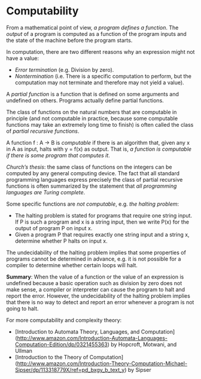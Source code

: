 Computability
=============
From a mathematical point of view, *a program defines a function*. The *output* of a program is computed as a function of the program inputs and the state of the machine before the program starts.

In computation, there are two different reasons why an expression might not have a value:
  - *Error termination* (e.g. Division by zero).
  - *Nontermination* (i.e. There is a specific computation to perform, but the computation may not terminate and therefore may not yield a value).

A *partial function* is a function that is defined on some arguments and undefined on others. Programs actually define partial functions.

The class of functions on the natural numbers that are computable in principle (and not computable in practice, because some computable functions may take an extremely long time to finish) is often called the class of *partial recursive functions*.

A function f : A -> B is *computable* if there is an algorithm that, given any x in A as input, halts with y = f(x) as output. That is, *a function is computable if there is some program that computes it*.

*Church’s thesis*: the same class of functions on the integers can be computed by any general computing device. The fact that all standard programming languages express precisely the class of partial recursive functions is often summarized by the statement that *all programming languages are Turing complete*.

Some specific functions are *not computable*, e.g. *the halting problem*:
  - The halting problem is stated for programs that require one string input. If P is such a program and x is a string input, then we write P(x) for the output of program P on input x.
  - Given a program P that requires exactly one string input and a string x, determine whether P halts on input x.

The undecidability of the halting problem implies that some properties of programs cannot be determined in advance, e.g. it is not possible for a compiler to determine whether certain loops will halt.

**Summary**: When the value of a function or the value of an expression is undefined because a basic operation such as division by zero does not make sense, a compiler or interpreter can cause the program to halt and report the error. However, the undecidability of the halting problem implies that there is no way to detect and report an error whenever a program is not going to halt.

For more computability and complexity theory:
  - [Introduction to Automata Theory, Languages, and Computation] (http://www.amazon.com/Introduction-Automata-Languages-Computation-Edition/dp/0321455363) by Hopcroft, Motwani, and Ullman
  - [Introduction to the Theory of Computation] (http://www.amazon.com/Introduction-Theory-Computation-Michael-Sipser/dp/113318779X/ref=pd_bxgy_b_text_y) by Sipser